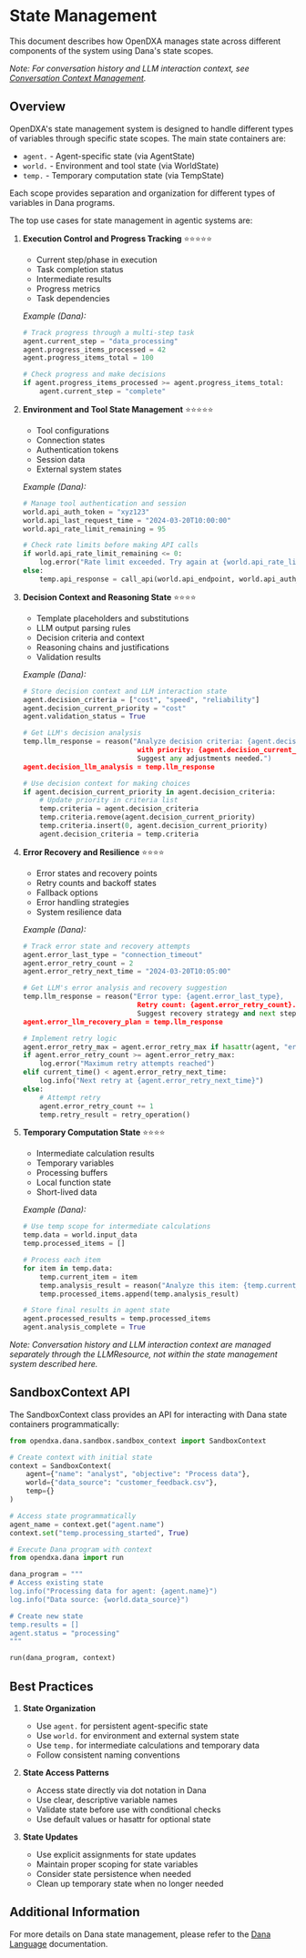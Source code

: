 <!-- markdownlint-disable MD041 -->
<!-- markdownlint-disable MD033 -->
# State Management

This document describes how OpenDXA manages state across different components of the system using Dana's state scopes.

*Note: For conversation history and LLM interaction context, see [Conversation Context Management](../core-concepts/conversation-context.md).*

## Overview

OpenDXA's state management system is designed to handle different types of variables through specific state scopes. The main state containers are:

- `agent.` - Agent-specific state (via AgentState)
- `world.` - Environment and tool state (via WorldState)
- `temp.` - Temporary computation state (via TempState)

Each scope provides separation and organization for different types of variables in Dana programs.

The top use cases for state management in agentic systems are:

1. **Execution Control and Progress Tracking** ⭐⭐⭐⭐⭐
   - Current step/phase in execution
   - Task completion status
   - Intermediate results
   - Progress metrics
   - Task dependencies

   *Example (Dana):*
   ```python
   # Track progress through a multi-step task
   agent.current_step = "data_processing"
   agent.progress_items_processed = 42
   agent.progress_items_total = 100

   # Check progress and make decisions
   if agent.progress_items_processed >= agent.progress_items_total:
       agent.current_step = "complete"
   ```

2. **Environment and Tool State Management** ⭐⭐⭐⭐⭐
   - Tool configurations
   - Connection states
   - Authentication tokens
   - Session data
   - External system states

   *Example (Dana):*
   ```python
   # Manage tool authentication and session
   world.api_auth_token = "xyz123"
   world.api_last_request_time = "2024-03-20T10:00:00"
   world.api_rate_limit_remaining = 95

   # Check rate limits before making API calls
   if world.api_rate_limit_remaining <= 0:
       log.error("Rate limit exceeded. Try again at {world.api_rate_limit_reset_time}")
   else:
       temp.api_response = call_api(world.api_endpoint, world.api_auth_token)
   ```

3. **Decision Context and Reasoning State** ⭐⭐⭐⭐
   - Template placeholders and substitutions
   - LLM output parsing rules
   - Decision criteria and context
   - Reasoning chains and justifications
   - Validation results

   *Example (Dana):*
   ```python
   # Store decision context and LLM interaction state
   agent.decision_criteria = ["cost", "speed", "reliability"]
   agent.decision_current_priority = "cost"
   agent.validation_status = True

   # Get LLM's decision analysis
   temp.llm_response = reason("Analyze decision criteria: {agent.decision_criteria} 
                               with priority: {agent.decision_current_priority}. 
                               Suggest any adjustments needed.")
   agent.decision_llm_analysis = temp.llm_response

   # Use decision context for making choices
   if agent.decision_current_priority in agent.decision_criteria:
       # Update priority in criteria list
       temp.criteria = agent.decision_criteria
       temp.criteria.remove(agent.decision_current_priority)
       temp.criteria.insert(0, agent.decision_current_priority)
       agent.decision_criteria = temp.criteria
   ```

4. **Error Recovery and Resilience** ⭐⭐⭐⭐
   - Error states and recovery points
   - Retry counts and backoff states
   - Fallback options
   - Error handling strategies
   - System resilience data

   *Example (Dana):*
   ```python
   # Track error state and recovery attempts
   agent.error_last_type = "connection_timeout"
   agent.error_retry_count = 2
   agent.error_retry_next_time = "2024-03-20T10:05:00"

   # Get LLM's error analysis and recovery suggestion
   temp.llm_response = reason("Error type: {agent.error_last_type}, 
                               Retry count: {agent.error_retry_count}. 
                               Suggest recovery strategy and next steps.")
   agent.error_llm_recovery_plan = temp.llm_response

   # Implement retry logic
   agent.error_retry_max = agent.error_retry_max if hasattr(agent, "error_retry_max") else 3
   if agent.error_retry_count >= agent.error_retry_max:
       log.error("Maximum retry attempts reached")
   elif current_time() < agent.error_retry_next_time:
       log.info("Next retry at {agent.error_retry_next_time}")
   else:
       # Attempt retry
       agent.error_retry_count += 1
       temp.retry_result = retry_operation()
   ```

5. **Temporary Computation State** ⭐⭐⭐⭐
   - Intermediate calculation results
   - Temporary variables
   - Processing buffers
   - Local function state
   - Short-lived data

   *Example (Dana):*
   ```python
   # Use temp scope for intermediate calculations
   temp.data = world.input_data
   temp.processed_items = []
   
   # Process each item
   for item in temp.data:
       temp.current_item = item
       temp.analysis_result = reason("Analyze this item: {temp.current_item}")
       temp.processed_items.append(temp.analysis_result)
   
   # Store final results in agent state
   agent.processed_results = temp.processed_items
   agent.analysis_complete = True
   ```

*Note: Conversation history and LLM interaction context are managed separately through the LLMResource, not within the state management system described here.*

## SandboxContext API

The SandboxContext class provides an API for interacting with Dana state containers programmatically:

```python
from opendxa.dana.sandbox.sandbox_context import SandboxContext

# Create context with initial state
context = SandboxContext(
    agent={"name": "analyst", "objective": "Process data"},
    world={"data_source": "customer_feedback.csv"},
    temp={}
)

# Access state programmatically 
agent_name = context.get("agent.name")
context.set("temp.processing_started", True)

# Execute Dana program with context
from opendxa.dana import run

dana_program = """
# Access existing state
log.info("Processing data for agent: {agent.name}")
log.info("Data source: {world.data_source}")

# Create new state
temp.results = []
agent.status = "processing"
"""

run(dana_program, context)
```

## Best Practices

1. **State Organization**
   - Use `agent.` for persistent agent-specific state
   - Use `world.` for environment and external system state
   - Use `temp.` for intermediate calculations and temporary data
   - Follow consistent naming conventions

2. **State Access Patterns**
   - Access state directly via dot notation in Dana
   - Use clear, descriptive variable names
   - Validate state before use with conditional checks
   - Use default values or hasattr for optional state

3. **State Updates**
   - Use explicit assignments for state updates
   - Maintain proper scoping for state variables
   - Consider state persistence when needed
   - Clean up temporary state when no longer needed

## Additional Information

For more details on Dana state management, please refer to the [Dana Language](../dana/language.md) documentation.